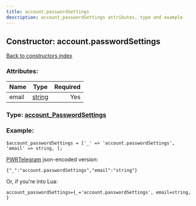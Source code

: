 ```yaml
---
title: account.passwordSettings
description: account_passwordSettings attributes, type and example
---
```

## Constructor: account.passwordSettings  
[Back to constructors index](index.md)



### Attributes:

| Name     |    Type       | Required |
|----------|:-------------:|---------:|
|email|[string](../types/string.md) | Yes|



### Type: [account\_PasswordSettings](../types/account_PasswordSettings.md)


### Example:

```
$account_passwordSettings = ['_' => 'account.passwordSettings', 'email' => string, ];
```  

[PWRTelegram](https://pwrtelegram.xyz) json-encoded version:

```
{"_":"account.passwordSettings","email":"string"}
```


Or, if you're into Lua:  


```
account_passwordSettings={_='account.passwordSettings', email=string, }

```


